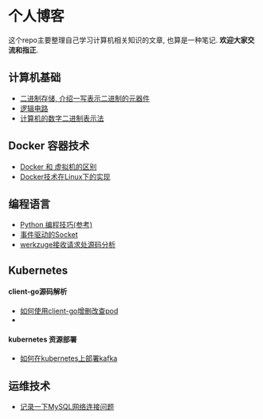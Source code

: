 # 个人博客
这个repo主要整理自己学习计算机相关知识的文章, 也算是一种笔记.  **欢迎大家交流和指正**.

## 计算机基础

- [二进制存储, 介绍一写表示二进制的元器件](./csapp/bin-store.md)
- [逻辑电路](./csapp/logic-circuit.md)
- [计算机的数字二进制表示法](./csapp/number-basic.md)

## Docker 容器技术

- [Docker 和 虚拟机的区别](./docker/docker-basic.md)
- [Docker技术在Linux下的实现](./docker/docker-linux.md)

## 编程语言

- [Python 编程技巧(参考)](./post/python-skill.md)
- [事件驱动的Socket](./post/socket-for-ioevent.md)
- [werkzuge接收请求处源码分析](./post/werkzuge-request.md)

## Kubernetes 

#### client-go源码解析

- [如何使用client-go增删改查pod](./k8s/client-go-pod-operator.md)
- 

#### kubernetes 资源部署

- [如何在kubernetes上部署kafka](./k8s/kafka-deploy-on-k8s.md)



## 运维技术

- [记录一下MySQL网络连接问题](./post/mysql-network.md)

